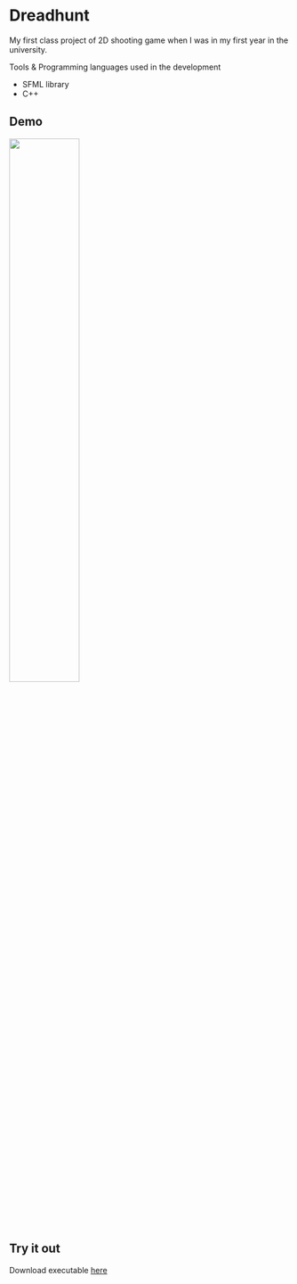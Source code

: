 # Dreadhunt
My first class project of 2D shooting game when I was in my first year in the university.

Tools & Programming languages used in the development
- SFML library
- C++

## Demo
[<img src="https://img.youtube.com/vi/bbp0dwi-Whs/maxresdefault.jpg" width="50%">](https://youtu.be/bbp0dwi-Whs)

## Try it out
Download executable <a href="https://github.com/Goggags123/dreadhunt/releases/latest/download/Dreadhunt.rar">here</a>
